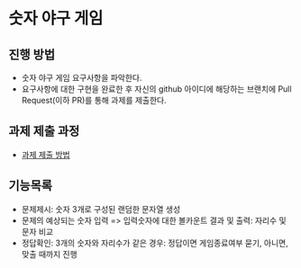 # 숫자 야구 게임
## 진행 방법
* 숫자 야구 게임 요구사항을 파악한다.
* 요구사항에 대한 구현을 완료한 후 자신의 github 아이디에 해당하는 브랜치에 Pull Request(이하 PR)를 통해 과제를 제출한다.

## 과제 제출 과정
* [과제 제출 방법](https://github.com/next-step/nextstep-docs/tree/master/precourse)

## 기능목록
* 문제제시: 숫자 3개로 구성된 랜덤한 문자열 생성
* 문제의 예상되는 숫자 입력 => 입력숫자에 대한 볼카운트 결과 및 출력: 자리수 및 문자 비교
* 정답확인: 3개의 숫자와 자리수가 같은 경우: 정답이면 게임종료여부 묻기, 아니면, 맞출 때까지 진행
